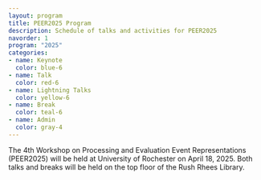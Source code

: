 ```yaml
---
layout: program
title: PEER2025 Program
description: Schedule of talks and activities for PEER2025
navorder: 1
program: "2025"
categories:
- name: Keynote
  color: blue-6
- name: Talk
  color: red-6
- name: Lightning Talks
  color: yellow-6
- name: Break
  color: teal-6
- name: Admin
  color: gray-4
---
```


The 4th Workshop on Processing and Evaluation Event Representations (PEER2025) will be held at University of Rochester on April 18, 2025. Both talks and breaks will be held on the top floor of the Rush Rhees Library.